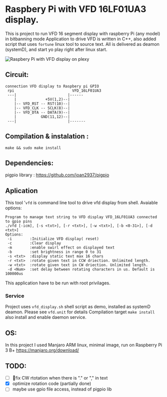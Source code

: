 

# Raspbery Pi with VFD 16LF01UA3 display.
This is project to run VFD 16 segment display with raspberry Pi (any model) in bitbanning mode
Application to drive VFD is written in C++, also added script that uses `fortune` linux tool to source text. 
All is delivered as deamon (systemD), and start yo play right after linux start.

![Raspbery Pi with VFD display on plexy](/../master/rpi_vfd.gif)

## Circuit:

```
connection VFD display to Raspbery pi GPIO
 rpi                          VFD_16LF01UA3
 ---|                       |------
    |             +5V(1,2)--|
    |-- VFD_RST -- RST(10)--|
    |-- VFD_CLK -- SCLK(8)--|
    |-- VFD_DTA -- DATA(9)--|
    |           GND(11,12)--|
 ---|                       |-------
```

## Compilation & instalation :
```
make && sudo make install
```

## Dependencies: 
  
pigpio library : https://github.com/joan2937/pigpio

## Aplication
This tool '`vfd` is command line tool to drive vfd display from shell.
Avaiable options: 
```
Program to manage text string to VFD display VFD_16LF01UA3 connected to gpio pins
./vfd [-icm], [-s <txt>], [-r <txt>], [-w <txt>], [-b <0-31>], [-d <txt>] 
Options:
 -i        :Initialize VFD display( reset)
 -c        :Clear display
 -m        :enable swirl effect on displayed text
 -b        :set brightness in range 0 to 31 
 -s <txt>  :display static text max 16 chars 
 -r <txt>  :rotate given text in CCW driection. Unlimited length. 
 -w <txt>  :rotate given text in CW driection. Unlimited length. 
 -d <Num>  :set delay between rotating characters in us. Default is 100000us
```
This application have to be run with root privilages.

### Service
Project uses `vfd_display.sh` shell script as demo, installed as systemD deamon. 
Please see `vfd.unit` for details
Compilation target `make install` also install and enable daemon service.



## OS:
In this project I used Manjaro ARM linux, minimal image, run on Raspberry Pi 3 B+
https://manjaro.org/download/

## TODO:
- [ ] :pushpin:fix CW rtotation when there is "." or "," in text
- [x] optimize rotation code (partially done)
- [ ] maybe use gpio file access, instead of pigpio lib 
